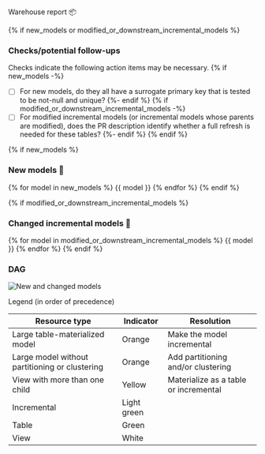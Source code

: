 Warehouse report 📦

{% if new_models or modified_or_downstream_incremental_models %}

### Checks/potential follow-ups

Checks indicate the following action items may be necessary.
{% if new_models -%}

- [ ] For new models, do they all have a surrogate primary key that is tested to be not-null and unique?
  {%- endif %}
  {% if modified_or_downstream_incremental_models -%}
- [ ] For modified incremental models (or incremental models whose parents are modified), does the PR description identify whether a full refresh is needed for these tables?
  {%- endif %}
  {% endif %}

{% if new_models %}

### New models 🌱

{% for model in new_models %}
{{ model }}
{% endfor %}
{% endif %}

{% if modified_or_downstream_incremental_models %}

### Changed incremental models 🔀

{% for model in modified_or_downstream_incremental_models %}
{{ model }}
{% endfor %}
{% endif %}

### DAG

![](./dag.png "New and changed models")

Legend (in order of precedence)

| Resource type                                  | Indicator   | Resolution                            |
| ---------------------------------------------- | ----------- | ------------------------------------- |
| Large table-materialized model                 | Orange      | Make the model incremental            |
| Large model without partitioning or clustering | Orange      | Add partitioning and/or clustering    |
| View with more than one child                  | Yellow      | Materialize as a table or incremental |
| Incremental                                    | Light green |                                       |
| Table                                          | Green       |                                       |
| View                                           | White       |                                       |
